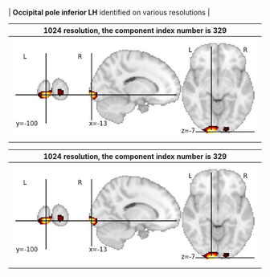 


| **Occipital pole inferior LH** identified on various resolutions |

| 1024 resolution, the component index number is 329|  
|:---:|  
| ![Component 1024](../1024/final/329.jpg "From component 1024: Occipital pole inferior LH") |

| 1024 resolution, the component index number is 329|  
|:---:|  
| ![Component 1024](../1024/final/329.jpg "From component 1024: Occipital pole inferior LH") |
